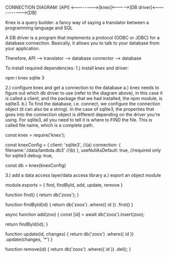 
CONNECTION DIAGRAM:
[API] <-------->[knex]<----->[DB driver]<----------->[DB]

Knex is a query builder: a fancy way of saying a translator between a programming language and SQL

A DB driver is a program that implements a protocol (ODBC or JDBC) for a  database connection. Basically, it allows you to talk to your database from your application.

Therefore, API --> translator --> database connector --> database

To install required dependencies:
1.) install knex and driver:

npm i knex sqlite 3

2.) configure knex and get a connection to the database
    a.) knex needs to figure out which db driver to use (refer to the diagram above), in this case it is called a client, and the package that we had installed, the npm module, is sqlite3.
    b.) To find the database, i.e. connect, we configure the connection object (it can also be a string). In the case of sqlite3, the properties that goes into the connection object is different depending on the driver you're using. For sqlite3, all you need to tell it is where to FIND the file. This is called file name, which is a complete path.

const knex = require('knex');

const knexConfig = {
    client: 'sqlite3', //(a)
    connection: {
        filename:'./data/lambda.db3' //(b)
    },
    useNullAsDefault: true, //required only for sqlite3
    debug: true,

const db = knex(knexConfig)

3.) add a data access layer/data access library
    a.) export an object module

module.exports = {
    find,
    findById,
    add,
    update,
    remove
}

function find() {
    return db('zoos');
}

function findById(id) {
    return db('zoos')
    .where({ id })
    .first()
}

async function add(zoo) {
const [id] = await db('zoos').insert(zoo);

return findById(id);
}

function update(id, changes) {
    return db('zoos')
    .where({ id })
    .update(changes, '*')
}

function remove(id) {
    return db('zoos')
    .where({ id })
    .del();
}


